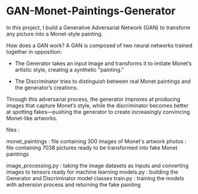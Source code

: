 # GAN-Monet-Paintings-Generator

In this project, I build a Generative Adversarial Network (GAN) to transform any picture into a Monet-style painting.

How does a GAN work?
A GAN is composed of two neural networks trained together in opposition:

- The Generator takes an input image and transforms it to imitate Monet’s artistic style, creating a synthetic "painting."

- The Discriminator tries to distinguish between real Monet paintings and the generator’s creations.

Through this adversarial process, the generator improves at producing images that capture Monet’s style, while the discriminator becomes better at spotting fakes—pushing the generator to create increasingly convincing Monet-like artworks.

files : 

monet_paintings : file containing 300 images of Monet's artwork 
photos : file containing 7038 pictures ready to be transformed into fake Monet paintings 

image_processing.py : taking the image datasets as inputs and converting images to tensors ready for machine learning 
models.py : building the Generator and Discriminator model classes 
train.py : training the models with adversion process and returning the fake painting  
